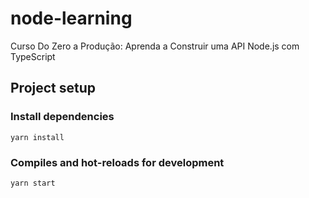 # node-learning
Curso Do Zero a Produção: Aprenda a Construir uma API Node.js com TypeScript

## Project setup
### Install dependencies
```
yarn install
```
### Compiles and hot-reloads for development
```
yarn start
```